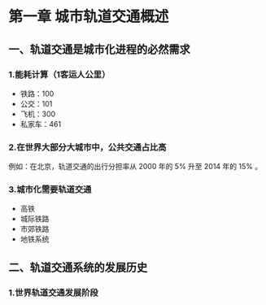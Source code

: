 # 第一章  城市轨道交通概述

## 一、轨道交通是城市化进程的必然需求

### 1.能耗计算（1客运人公里）
- 铁路：100
- 公交：101
- 飞机：300
- 私家车：461

### 2.在世界大部分大城市中，公共交通占比高

例如：在北京，轨道交通的出行分担率从 2000 年的 $5\%$ 升至 2014 年的 $15\%$ 。

### 3.城市化需要轨道交通
- 高铁
- 城际铁路
- 市郊铁路
- 地铁系统

## 二、轨道交通系统的发展历史

### 1.世界轨道交通发展阶段

